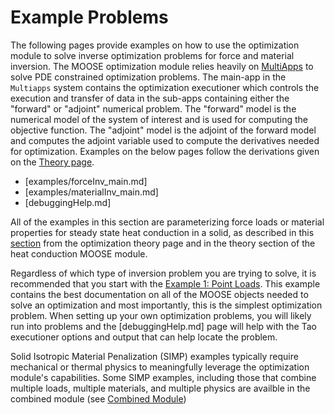 # Example Problems

The following pages provide examples on how to use the optimization module to solve inverse optimization problems for force and material inversion.  The MOOSE optimization module relies heavily on [MultiApps](MultiApps/index.md) to solve PDE constrained optimization problems.  The main-app in the `Multiapps` system contains the optimization executioner which controls the execution and transfer of data in the sub-apps containing either the "forward" or "adjoint" numerical problem. The "forward" model is the numerical model of the system of interest and is used for computing the objective function.  The "adjoint" model is the adjoint of the forward model and computes the adjoint variable used to compute the derivatives needed for optimization.  Examples on the below pages follow the derivations given on the [Theory page](theory/InvOptTheory.md).

- [examples/forceInv_main.md]
- [examples/materialInv_main.md]
- [debuggingHelp.md]

All of the examples in this section are parameterizing force loads or material properties for steady state
heat conduction in a solid, as described in this [section](theory/InvOptTheory.md#sec:adjoint) from the optimization theory page and in the theory section of the heat conduction MOOSE module.

Regardless of which type of inversion problem you are trying to solve, it is recommended that you start with the [Example 1: Point Loads](forceInv_pointLoads.md).  This example contains the best documentation on all of the MOOSE objects needed to solve an optimization and most importantly, this is the simplest optimization problem.  When setting up your own optimization problems, you will likely run into problems and the [debuggingHelp.md] page will help with the Tao executioner options and output that can help locate the problem.


Solid Isotropic Material Penalization (SIMP) examples typically require mechanical or thermal physics to meaningfully leverage
the optimization module's capabilities. Some SIMP examples, including those that combine multiple loads, multiple materials, and
multiple physics are availble in the combined module (see [Combined Module](combined/index.md))
